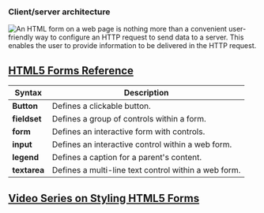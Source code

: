 ### Client/server architecture
![An **HTML form** on a web page is nothing more than a convenient user-friendly way to configure an **HTTP request** to send data to a server. This enables the user to provide information to be delivered in the HTTP request.](https://developer.mozilla.org/files/4291/client-server.png)


## [HTML5 Forms Reference](https://htmlreference.io/forms/)

| Syntax | Description |
| ----------- | ----------- |
| **Button**  | Defines a clickable button. |
| **fieldset** | Defines a group of controls within a form.|
|**form**|Defines an interactive form with controls.|
|**input**|Defines an interactive control within a web form.|
|**legend**|Defines a caption for a parent's content.|
|**textarea**|Defines a multi-line text control within a web form.|

## [Video Series on Styling HTML5 Forms](https://www.youtube.com/playlist?list=PL4cUxeGkcC9g5_p_BVUGWykHfqx6bb7qK)
